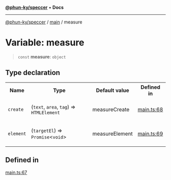 [**@phun-ky/speccer**](../../README.md) • **Docs**

***

[@phun-ky/speccer](../../README.md) / [main](../README.md) / measure

# Variable: measure

> `const` **measure**: `object`

## Type declaration

<table>
<tr>
<th>Name</th>
<th>Type</th>
<th>Default value</th>
<th>Defined in</th>
</tr>
<tr>
<td>

`create`

</td>
<td>

(`text`, `area`, `tag`) => `HTMLElement`

</td>
<td>

measureCreate

</td>
<td>

[main.ts:68](https://github.com/phun-ky/speccer/blob/main/src/main.ts#L68)

</td>
</tr>
<tr>
<td>

`element`

</td>
<td>

(`targetEl`) => `Promise`\<`void`\>

</td>
<td>

measureElement

</td>
<td>

[main.ts:69](https://github.com/phun-ky/speccer/blob/main/src/main.ts#L69)

</td>
</tr>
</table>

## Defined in

[main.ts:67](https://github.com/phun-ky/speccer/blob/main/src/main.ts#L67)
